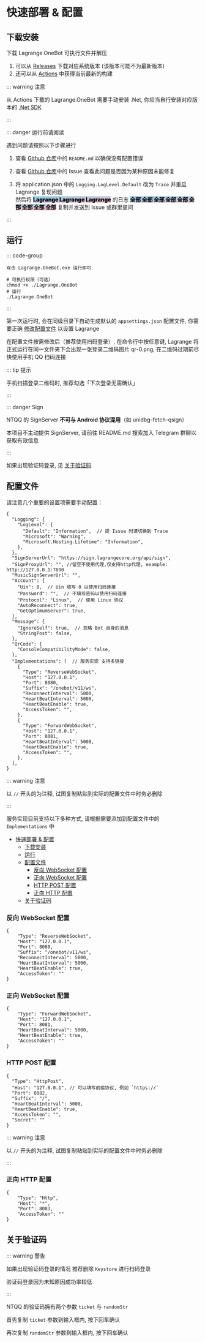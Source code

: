 # 快速部署 & 配置

## 下载安装

下载 Lagrange.OneBot 可执行文件并解压

1. 可以从 [Releases](https://github.com/LagrangeDev/Lagrange.Core/releases) 下载对应系统版本 (该版本可能不为最新版本)
2. 还可以从 [Actions](https://github.com/KonataDev/Lagrange.Core/actions/workflows/Lagrange.OneBot-build.yml) 中获得当前最新的构建

::: warning 注意

从 Actions 下载的 Lagrange.OneBot 需要手动安装 .Net, 你应当自行安装对应版本的 [.Net SDK](https://dotnet.microsoft.com/zh-cn/download)

:::

::: danger 运行前请阅读

遇到问题请按照以下步骤进行

1. 查看 [Github 仓库](https://github.com/LagrangeDev/Lagrange.Core)中的 `README.md` 以确保没有配置错误

2. 查看 [Github 仓库](https://github.com/LagrangeDev/Lagrange.Core)中的 Issue 查看此问题是否因为某种原因未能修复

3. 将 application.json 中的 `Logging.LogLevel.Default` 改为 `Trace` 并重启 Lagrange 复现问题  
   然后将 <span style="background: linear-gradient(to bottom right, skyblue, pink); color: black; font-weight: 900">Lagrange Lagrange Lagrange</span> 的日志 <span style="background: linear-gradient(to bottom right, skyblue, pink); color: black; font-weight: 900">全部 全部 全部 全部 全部 全部 全部 全部 全部</span> 复制并发送到 Issue 或群里提问

:::

## 运行

::: code-group

```text [Windows]
双击 Lagrange.OneBot.exe 运行即可
```

```shell [Linux/MacOS]
# 可执行权限（可选）
chmod +x ./Lagrange.OneBot
# 运行
./Lagrange.OneBot
```

:::

第一次运行时, 会在同级目录下自动生成默认的 `appsettings.json` 配置文件, 你需要正确 [修改配置文件](#配置文件) 以设置 Lagrange

在配置文件按需修改后（推荐使用扫码登录）, 在命令行中按任意键, Lagrange 将正式运行在同一文件夹下会出现一张登录二维码图片 qr-0.png, 在二维码过期前尽快使用手机 QQ 扫码连接

::: tip 提示

手机扫描登录二维码时, 推荐勾选「下次登录无需确认」

:::

::: danger Sign

NTQQ 的 SignServer **不可与 Android 协议混用**（如 unidbg-fetch-qsign）

本项目不主动提供 SignServer, 请前往 README.md 搜索加入 Telegram 群聊以获取有效信息

:::

如果出现验证码登录, 见 [关于验证码](#关于验证码)

## 配置文件

请注意几个重要的设置项需要手动配置：

```json5{11-12,24-43}
{
  "Logging": {
    "LogLevel": {
      "Default": "Information",  // 提 Issue 时请切换到 Trace
      "Microsoft": "Warning",
      "Microsoft.Hosting.Lifetime": "Information",
    },
  },
  "SignServerUrl": "https://sign.lagrangecore.org/api/sign",
  "SignProxyUrl": "", //留空不使用代理,仅支持http代理, example: http://127.0.0.1:7890
  "MusicSignServerUrl": "",
  "Account": {
    "Uin": 0,  // Uin 填写 0 以使用扫码连接
    "Password": "",  // 不填写密码以使用扫码连接
    "Protocol": "Linux",  // 使用 Linux 协议
    "AutoReconnect": true,
    "GetOptimumServer": true,
  },
  "Message": {
    "IgnoreSelf": true,  // 忽略 Bot 自身的消息
    "StringPost": false,
  },
  "QrCode": {
    "ConsoleCompatibilityMode": false,
  },
  "Implementations": [  // 服务实现 支持多链接
    {
      "Type": "ReverseWebSocket",
      "Host": "127.0.0.1",
      "Port": 8080,
      "Suffix": "/onebot/v11/ws",
      "ReconnectInterval": 5000,
      "HeartBeatInterval": 5000,
      "HeartBeatEnable": true,
      "AccessToken": "",
    },
    {
      "Type": "ForwardWebSocket",
      "Host": "127.0.0.1",
      "Port": 8081,
      "HeartBeatInterval": 5000,
      "HeartBeatEnable": true,
      "AccessToken": "",
    },
  ],
}
```

::: warning 注意

以 `//` 开头的为注释, 试图复制粘贴到实际的配置文件中时务必删除

:::

服务实现目前支持以下多种方式, 请根据需要添加到配置文件中的 `Implementations` 中

- [快速部署 \& 配置](#快速部署--配置)
  - [下载安装](#下载安装)
  - [运行](#运行)
  - [配置文件](#配置文件)
    - [反向 WebSocket 配置](#反向-websocket-配置)
    - [正向 WebSocket 配置](#正向-websocket-配置)
    - [HTTP POST 配置](#http-post-配置)
    - [正向 HTTP 配置](#正向-http-配置)
  - [关于验证码](#关于验证码)

### 反向 WebSocket 配置

```json5
{
	"Type": "ReverseWebSocket",
	"Host": "127.0.0.1",
	"Port": 8080,
	"Suffix": "/onebot/v11/ws",
	"ReconnectInterval": 5000,
	"HeartBeatInterval": 5000,
	"HeartBeatEnable": true,
	"AccessToken": ""
}
```

### 正向 WebSocket 配置

```json5
{
	"Type": "ForwardWebSocket",
	"Host": "127.0.0.1",
	"Port": 8081,
	"HeartBeatInterval": 5000,
	"HeartBeatEnable": true,
	"AccessToken": ""
}
```

### HTTP POST 配置

```json5{3}
{
  "Type": "HttpPost",
  "Host": "127.0.0.1", // 可以填写前缀协议, 例如 `https://`
  "Port": 8082,
  "Suffix": "/",
  "HeartBeatInterval": 5000,
  "HeartBeatEnable": true,
  "AccessToken": "",
  "Secret": ""
}
```

::: warning 注意

以 `//` 开头的为注释, 试图复制粘贴到实际的配置文件中时务必删除

:::

### 正向 HTTP 配置

```json5
{
	"Type": "Http",
	"Host": "*",
	"Port": 8083,
	"AccessToken": ""
}
```

## 关于验证码

::: warning 警告

如果出现验证码登录的情况 推荐删除 `Keystore` 进行扫码登录

验证码登录因为未知原因成功率较低

:::

NTQQ 的验证码拥有两个参数 `ticket` 与 `randomStr`

首先复制 `ticket` 参数到输入框内, 按下回车确认

再次复制 `randomStr` 参数到输入框内, 按下回车确认
